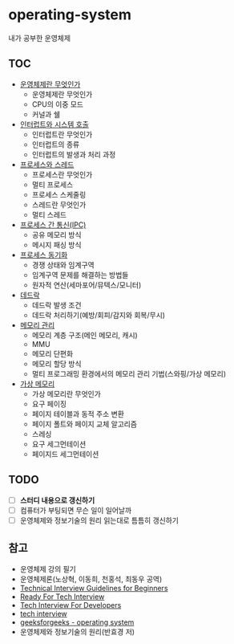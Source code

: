 # operating-system

내가 공부한 운영체제

## TOC

- [운영체제란 무엇인가](https://github.com/leegwae/operating-system/blob/main/operating-system-basics.md)
  - 운영체제란 무엇인가
  - CPU의 이중 모드
  - 커널과 쉘
- [인터럽트와 시스템 호출](https://github.com/leegwae/operating-system/blob/main/interrupt-and-system-call.md)
  - 인터럽트란 무엇인가
  - 인터럽트의 종류
  - 인터럽트의 발생과 처리 과정
- [프로세스와 스레드](https://github.com/leegwae/operating-system/blob/main/process-and-thread.md)
  - 프로세스란 무엇인가
  - 멀티 프로세스
  - 프로세스 스케줄링
  - 스레드란 무엇인가
  - 멀티 스레드
- [프로세스 간 통신(IPC)](https://github.com/leegwae/operating-system/blob/main/ipc.md)
  - 공유 메모리 방식
  - 메시지 패싱 방식
- [프로세스 동기화](https://github.com/leegwae/operating-system/blob/main/process-synchronization.md)
  - 경쟁 상태와 임계구역
  - 임계구역 문제를 해결하는 방법들
  - 원자적 연산(세마포어/뮤텍스/모니터)
- [데드락](https://github.com/leegwae/operating-system/blob/main/deadlock.md)
  - 데드락 발생 조건
  - 데드락 처리하기(예방/회피/감지와 회복/무시)
- [메모리 관리](https://github.com/leegwae/operating-system/blob/main/memory-management.md)
  - 메모리 계층 구조(메인 메모리, 캐시)
  - MMU
  - 메모리 단편화
  - 메모리 할당 방식
  - 멀티 프로그래밍 환경에서의 메모리 관리 기법(스와핑/가상 메모리)
- [가상 메모리](https://github.com/leegwae/operating-system/blob/main/virtual-memory.md)
  - 가상 메모리란 무엇인가
  - 요구 페이징
  - 페이지 테이블과 동적 주소 변환
  - 페이지 폴트와 페이지 교체 알고리즘
  - 스레싱
  - 요구 세그먼테이션
  - 페이지드 세그먼테이션

## TODO

- [ ] **스터디 내용으로 갱신하기**
- [ ] 컴퓨터가 부팅되면 무슨 일이 일어날까
- [ ] 운영체제와 정보기술의 원리 읽는대로 틈틈히 갱신하기

## 참고

- 운영체제 강의 필기
- 운영체제론(노상혁, 이동희, 천홍석, 최동우 공역)
- [Technical Interview Guidelines for Beginners](https://github.com/JaeYeopHan/Interview_Question_for_Beginner)
- [Ready For Tech Interview](https://github.com/WooVictory/Ready-For-Tech-Interview)
- [Tech Interview For Developers](https://github.com/gyoogle/tech-interview-for-developer)
- [tech interview](https://github.com/WeareSoft/tech-interview)
- [geeksforgeeks - operating system](https://www.geeksforgeeks.org/operating-systems/?ref=lbp)
- 운영체제와 정보기술의 원리(반효경 저)
